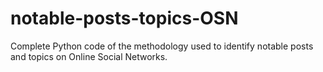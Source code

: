 # notable-posts-topics-OSN
Complete Python code of the methodology used to identify notable posts and topics on Online Social Networks.
